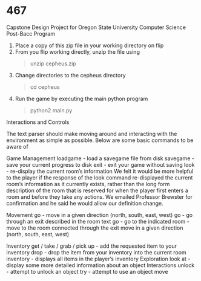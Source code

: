 # 467
Capstone Design Project for Oregon State University Computer Science Post-Bacc Program

1) Place a copy of this zip file in your working directory on flip
2) From you flip working directly, unzip the file using
    > unzip cepheus.zip
3) Change directories to the cepheus directory
    > cd cepheus
4) Run the game by executing the main python program
    > python2 main.py

Interactions and Controls

The text parser should make moving around and interacting with the environment as simple as possible.  Below are some basic commands to be aware of

Game Management
loadgame - load a savegame file from disk
savegame - save your current progress to disk
exit - exit your game without saving
look - re-display the current room’s information
We felt it would be more helpful to the player if the response of the look command re-displayed the current room’s information as it currently exists, rather than the long form description of the room that is reserved for when the player first enters a room and before they take any actions. We emailed Professor Brewster  for confirmation and he said he would allow our definition change.

Movement
go <direction> - move in a given direction (north, south, east, west)
go <exit> - go through an exit described in the room text
go <room name> - go to the indicated room
<exit name> - move to the room connected through the exit
<direction> move in a given direction (north, south, east, west)

Inventory
get / take / grab / pick up <item> - add the requested item to your inventory
drop <item> - drop the item from your inventory into the current room
inventory - displays all items in the player’s inventory
Exploration
look at <object> - display  some more detailed information about an object
Interactions
unlock <object> - attempt to unlock an object
try <object> - attempt to use an object
move <object> - attempt to move an object
enter code - attempt to enter a code into a terminal
use <object> - attempt to use something 
try on <object> - attempt to wear an object
open <object> - attempt to open an object
activate <object> - attempt to activate an object
cut <object> - attempt to cut something
read <object> - read the specified object
watch <object> - watch the specified  object
talk to <character> - talk to a character
rescue <character> - save the specified character
turn on <item name>  - turn on specified item

How to Win
Follow the text described below:
In the First Floor Foyer: 
look at stack of mail
get keys 
go east (to Dining Room)
go east (to Garage)
In the Garage:
 use keys to unlock BMW
 get bolt cutters from trunk
go west (to Dining Room)
In the Dining Room: 
look at food tray
 get silver key
look at side table
 take flashlight 
go north (to Family Room)
In the Family Room:
 look at the couch
 try on the jacket
get safe combination from pocket 
go west (to Master Suite)
In the Master Suite: 
look at portrait
move the portrait
look at safe combination
enter code
 type 12-03-18 (dashes included)
get passphrase 
go south (to Library)
go east (to First Floor Foyer)
go north (to Second Floor Foyer)
In Second Floor Foyer:
look at table
open the drawers
get engraved key
go west (to Sarah’s Room)
In Sarah’s bedroom: 
look under bed
 get diary key
look at side table
read diary (to reveal location of the panic room and how to access it) 
go east (to Second Floor Foyer)
go south (to First Floor Foyer)
go west (to Library)
In Library: 
look at desk
use engraved key in slot (to reveal panic room behind bookshelf)
look at passphrase
use keypad
Type NOPLACELIKEHOME (in capital letters)
Type yes when asked if you would like to enter now
In panic room:
 watch video monitor playback (and notice the mayor taking a tray of food into the wine cellar and opening a door disguised as a back wall) 
go east (to Library) 
go north (to Master Suite)
go east (to Family Room)
go east (to Basement)
In the Basement:
 use flashlight (to reveal the wine cellar)
 use command look
look at trunk
go south (to Wine Cellar)
In the Wine Cellar:
 look at bare wall
 turn on flashlight (to find find the disguised wall from the video)
 use silver key (to open hidden door) 
Type yes when asked if you would like to enter now
In secret room:
 talk to sarah
 use bolt cutters (to cut the chains which bind Sarah) 
 rescue sarah 
YOU WIN!
